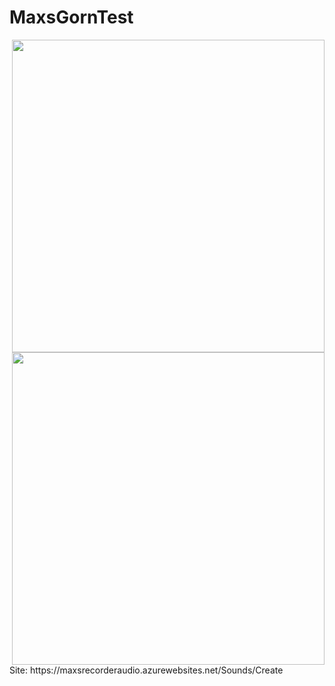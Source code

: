 # MaxsGornTest
<html>
<head>
<title>Audio Recorder ASP.NET Framework 4.8 and Azure Db+Azure Storage(Three-level architecture in the project of vikoristan)</title>
</head>
<body>
<img src="https://i.ibb.co/7Gh2LJk/photo-2020-07-15-04-07-23.jpg" align="right" width="500" />
  <img src="https://i.ibb.co/BG99cPM/Screenshot-1.png" align="right" width="500" />
  <h>Site: https://maxsrecorderaudio.azurewebsites.net/Sounds/Create</h>
</body>
</html>
